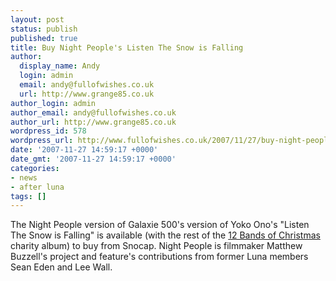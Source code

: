 ```yaml
---
layout: post
status: publish
published: true
title: Buy Night People's Listen The Snow is Falling
author:
  display_name: Andy
  login: admin
  email: andy@fullofwishes.co.uk
  url: http://www.grange85.co.uk
author_login: admin
author_email: andy@fullofwishes.co.uk
author_url: http://www.grange85.co.uk
wordpress_id: 578
wordpress_url: http://www.fullofwishes.co.uk/2007/11/27/buy-night-peoples-listen-the-snow-is-falling/
date: '2007-11-27 14:59:17 +0000'
date_gmt: '2007-11-27 14:59:17 +0000'
categories:
- news
- after luna
tags: []
---
```

<p>The Night People version of Galaxie 500's version of Yoko Ono's "Listen The Snow is Falling" is available (with the rest of the <a href="http://www.12bandsofchristmas.com/index.html">12 Bands of Christmas</a> charity album) to <span class="removed_link" title="http://void.snocap.com/s/genswf.php?id=T3-31324-QRAGP327W8-5&amp;r=">buy from Snocap</span>. Night People is filmmaker Matthew Buzzell's project and feature's contributions from former Luna members Sean Eden and Lee Wall. </p>
